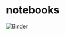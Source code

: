 # notebooks
[![Binder](https://mybinder.org/badge_logo.svg)](https://mybinder.org/v2/gh/mutterer/notebooks/HEAD)
